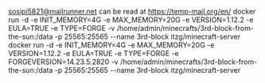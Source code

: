 sosipi5821@mailrunner.net can be read at https://temp-mail.org/en/
docker run -d -e INIT_MEMORY=4G -e MAX_MEMORY=20G -e VERSION=1.12.2 -e EULA=TRUE -e TYPE=FORGE -v /home/admin/minecrafts/3rd-block-from-the-sun:/data -p 25565:25565 --name 3rd-block itzg/minecraft-server
docker run -d -e INIT_MEMORY=4G -e MAX_MEMORY=20G -e VERSION=1.12.2 -e EULA=TRUE -e TYPE=FORGE -e FORGEVERSION=14.23.5.2820 -v /home/admin/minecrafts/3rd-block-from-the-sun:/data -p 25565:25565 --name 3rd-block itzg/minecraft-server
